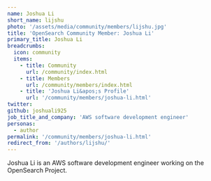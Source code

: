 ```yaml
---
name: Joshua Li
short_name: lijshu
photo: '/assets/media/community/members/lijshu.jpg'
title: 'OpenSearch Community Member: Joshua Li'
primary_title: Joshua Li
breadcrumbs:
  icon: community
  items:
    - title: Community
      url: /community/index.html
    - title: Members
      url: /community/members/index.html
    - title: 'Joshua Li&apos;s Profile'
      url: '/community/members/joshua-li.html'
twitter:
github: joshuali925
job_title_and_company: 'AWS software development engineer'
personas:
  - author
permalink: '/community/members/joshua-li.html'
redirect_from: '/authors/lijshu/'
---
```


Joshua Li is an AWS software development engineer working on the OpenSearch Project.